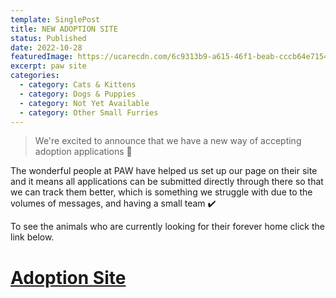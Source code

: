 ```yaml
---
template: SinglePost
title: NEW ADOPTION SITE
status: Published
date: 2022-10-28
featuredImage: https://ucarecdn.com/6c9313b9-a615-46f1-beab-cccb64e7154e/-/crop/953x308/13,1/-/preview/
excerpt: paw site
categories:
  - category: Cats & Kittens
  - category: Dogs & Puppies
  - category: Not Yet Available
  - category: Other Small Furries
---
```

> We're excited to announce that we have a new way of accepting adoption applications 🐾 

The wonderful people at PAW have helped us set up our page on their site and it means all applications can be submitted directly through there so that we can track them better, which is something we struggle with due to the volumes of messages, and having a small team ✔️ 

T﻿o see the animals who are currently looking for their forever home click the link below.

# [A﻿doption Site](https://www.petadoptionwebsite.com/charity/friends-of-rescue-ni)

<section id="pam-available-pets"></section>
<script src="https://www.pawrescuemanager.com/embed/ddf852c0-349b-4f2a-910c-8327c4ee7f0a"></script>